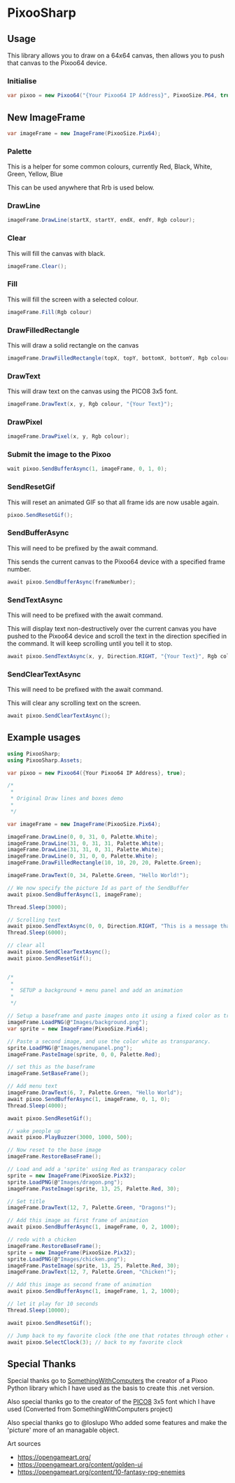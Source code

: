 # PixooSharp

## Usage
This library allows you to draw on a 64x64 canvas, then allows you to push that canvas to the Pixoo64 device.

### Initialise 
```c#
var pixoo = new Pixoo64("{Your Pixoo64 IP Address}", PixooSize.P64, true);
```

## New ImageFrame
```c#
var imageFrame = new ImageFrame(PixooSize.Pix64);
```

### Palette
This is a helper for some common colours, currently
Red, Black, White, Green, Yellow, Blue

This can be used anywhere that Rrb is used below.

### DrawLine
```c#
imageFrame.DrawLine(startX, startY, endX, endY, Rgb colour);
```

### Clear
This will fill the canvas with black.
```c#
imageFrame.Clear();
```

### Fill
This will fill the screen with a selected colour.
```c#
imageFrame.Fill(Rgb colour)
```

### DrawFilledRectangle
This will draw a solid rectangle on the canvas
```c#
imageFrame.DrawFilledRectangle(topX, topY, bottomX, bottomY, Rgb colour);
```

### DrawText
This will draw text on the canvas using the PICO8 3x5 font.
```c#
imageFrame.DrawText(x, y, Rgb colour, "{Your Text}");
```

### DrawPixel
```c#
imageFrame.DrawPixel(x, y, Rgb colour);
```
### Submit the image to the Pixoo
```c#
wait pixoo.SendBufferAsync(1, imageFrame, 0, 1, 0);
```

### SendResetGif
This will reset an animated GIF so that all frame ids are now usable again.
```c#
pixoo.SendResetGif();
```

### SendBufferAsync
This will need to be prefixed by the await command.

This sends the current canvas to the Pixoo64 device with a specified frame number.
```c#
await pixoo.SendBufferAsync(frameNumber);
```

### SendTextAsync
This will need to be prefixed with the await command.

This will display text non-destructively over the current canvas you have pushed to the Pixoo64 device and scroll the text in the direction specified in the command. It will keep scrolling until you tell it to stop.

```c#
await pixoo.SendTextAsync(x, y, Direction.RIGHT, "{Your Text}", Rgb colour);
```

### SendClearTextAsync
This will need to be prefixed with the await command.

This will clear any scrolling text on the screen.
```c#
await pixoo.SendClearTextAsync();
```

## Example usages
```c#
using PixooSharp;
using PixooSharp.Assets;

var pixoo = new Pixoo64({Your Pixoo64 IP Address}, true);

/*
 * 
 * Original Draw lines and boxes demo
 * 
 */

var imageFrame = new ImageFrame(PixooSize.Pix64);

imageFrame.DrawLine(0, 0, 31, 0, Palette.White);
imageFrame.DrawLine(31, 0, 31, 31, Palette.White);
imageFrame.DrawLine(31, 31, 0, 31, Palette.White);
imageFrame.DrawLine(0, 31, 0, 0, Palette.White);
imageFrame.DrawFilledRectangle(10, 10, 20, 20, Palette.Green);

imageFrame.DrawText(0, 34, Palette.Green, "Hello World!");

// We now specify the picture Id as part of the SendBuffer
await pixoo.SendBufferAsync(1, imageFrame);

Thread.Sleep(3000);

// Scrolling text
await pixoo.SendTextAsync(0, 0, Direction.RIGHT, "This is a message that scrolls across the screen. I hope it works!", Palette.White);
Thread.Sleep(6000);

// clear all
await pixoo.SendClearTextAsync();
await pixoo.SendResetGif();


/*
 * 
 *  SETUP a background + menu panel and add an animation
 *  
 */

// Setup a baseframe and paste images onto it using a fixed color as transparancy
imageFrame.LoadPNG(@"Images/background.png");
var sprite = new ImageFrame(PixooSize.Pix64);

// Paste a second image, and use the color white as transparancy. 
sprite.LoadPNG(@"Images/menupanel.png");
imageFrame.PasteImage(sprite, 0, 0, Palette.Red);

// set this as the baseframe
imageFrame.SetBaseFrame();

// Add menu text
imageFrame.DrawText(6, 7, Palette.Green, "Hello World");
await pixoo.SendBufferAsync(1, imageFrame, 0, 1, 0);
Thread.Sleep(4000);

await pixoo.SendResetGif();

// wake people up
await pixoo.PlayBuzzer(3000, 1000, 500);

// Now reset to the base image
imageFrame.RestoreBaseFrame();

// Load and add a 'sprite' using Red as transparacy color
sprite = new ImageFrame(PixooSize.Pix32);
sprite.LoadPNG(@"Images/dragon.png");
imageFrame.PasteImage(sprite, 13, 25, Palette.Red, 30);

// Set title
imageFrame.DrawText(12, 7, Palette.Green, "Dragons!");

// Add this image as first frame of animation
await pixoo.SendBufferAsync(1, imageFrame, 0, 2, 1000);

// redo with a chicken
imageFrame.RestoreBaseFrame();
sprite = new ImageFrame(PixooSize.Pix32);
sprite.LoadPNG(@"Images/chicken.png");
imageFrame.PasteImage(sprite, 13, 25, Palette.Red, 30);
imageFrame.DrawText(12, 7, Palette.Green, "Chicken!");

// Add this image as second frame of animation
await pixoo.SendBufferAsync(1, imageFrame, 1, 2, 1000);

// let it play for 10 seconds
Thread.Sleep(10000);

await pixoo.SendResetGif();

// Jump back to my favorite clock (the one that rotates through other clocks)
await pixoo.SelectClock(3); // back to my favorite clock
```

## Special Thanks
Special thanks go to [SomethingWithComputers](https://github.com/SomethingWithComputers/pixoo) the creator of a Pixoo Python library which I have used as the basis to create this .net version.

Also special thanks go to the creator of the [PICO8](https://www.lexaloffle.com/pico-8.php) 3x5 font which I have used (Converted from SomethingWithComputers project)

Also special thanks go to @loslupo Who added some features and make the 'picture' more of an managable object.

Art sources
* https://opengameart.org/
* https://opengameart.org/content/golden-ui
* https://opengameart.org/content/10-fantasy-rpg-enemies
